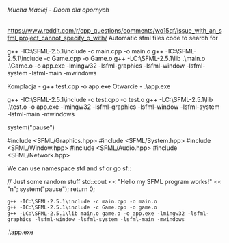 ###### Mucha Maciej - Doom dla opornych

https://www.reddit.com/r/cpp_questions/comments/wo15qf/issue_with_an_sfml_project_cannot_specify_o_with/
Automatic sfml files code to search for

g++ -IC:\SFML-2.5.1\include -c main.cpp -o main.o
g++ -IC:\SFML-2.5.1\include -c Game.cpp -o Game.o
g++ -LC:\SFML-2.5.1\lib .\main.o .\Game.o  -o app.exe -lmingw32 -lsfml-graphics -lsfml-window -lsfml-system -lsfml-main -mwindows

Komplacja - g++ test.cpp -o app.exe 
Otwarcie - .\app.exe

g++ -IC:\SFML-2.5.1\include -c test.cpp -o test.o
g++ -LC:\SFML-2.5.1\lib .\test.o -o app.exe -lmingw32 -lsfml-graphics -lsfml-window -lsfml-system -lsfml-main -mwindows

system("pause")

#include <SFML/Graphics.hpp>
#include <SFML/System.hpp>
#include <SFML/Window.hpp>
#include <SFML/Audio.hpp>
#include <SFML/Network.hpp>

We can use namespace std and sf or go sf::

// Just some random stuff
    std::cout << "Hello my SFML program works!" << "n";
    system("pause");
    return 0;

    g++ -IC:\SFML-2.5.1\include -c main.cpp -o main.o
    g++ -IC:\SFML-2.5.1\include -c Game.cpp -o game.o
    g++ -LC:\SFML-2.5.1\lib main.o game.o -o app.exe -lmingw32 -lsfml-graphics -lsfml-window -lsfml-system -lsfml-main -mwindows
.\app.exe